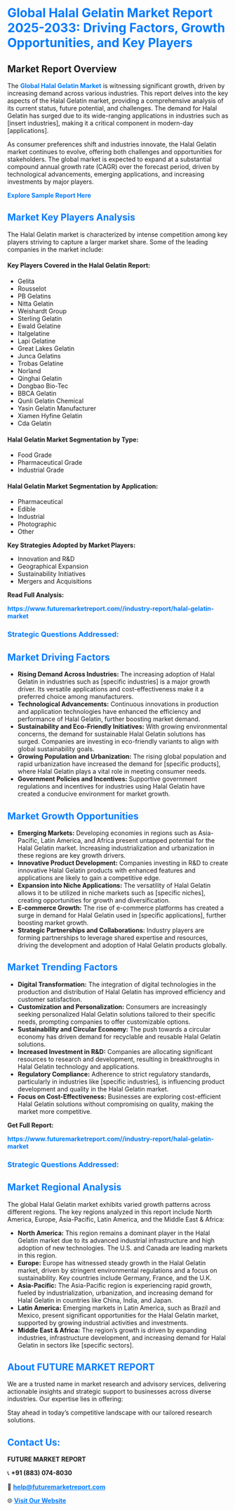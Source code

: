 <h1 style="color: #007BFF;">Global Halal Gelatin Market Report 2025-2033: Driving Factors, Growth Opportunities, and Key Players</h1>

<section id="overview">
<h2>Market Report Overview</h2>
<p>The <a href="https://www.futuremarketreport.com//industry-report/halal-gelatin-market" style="color: #007BFF; text-decoration: none;"><strong>Global Halal Gelatin Market</strong></a> is witnessing significant growth, driven by increasing demand across various industries. This report delves into the key aspects of the Halal Gelatin market, providing a comprehensive analysis of its current status, future potential, and challenges. The demand for Halal Gelatin has surged due to its wide-ranging applications in industries such as [insert industries], making it a critical component in modern-day [applications].</p>
<p>As consumer preferences shift and industries innovate, the Halal Gelatin market continues to evolve, offering both challenges and opportunities for stakeholders. The global market is expected to expand at a substantial compound annual growth rate (CAGR) over the forecast period, driven by technological advancements, emerging applications, and increasing investments by major players.</p>
</section>

<section id="overview">
<p><a href="https://www.futuremarketreport.com//request-sample/reportId=83295" style="color: #007BFF; text-decoration: none;"><strong>Explore Sample Report Here</strong></a></p>
</section>

<section id="key-players">
<h2 style="color: #007BFF;">Market Key Players Analysis</h2>
<p>The Halal Gelatin market is characterized by intense competition among key players striving to capture a larger market share. Some of the leading companies in the market include:</p>
<h4>Key Players Covered in the Halal Gelatin Report:</h4>
<ul><li>Gelita</li><li>Rousselot</li><li>PB Gelatins</li><li>Nitta Gelatin</li><li>Weishardt Group</li><li>Sterling Gelatin</li><li>Ewald Gelatine</li><li>Italgelatine</li><li>Lapi Gelatine</li><li>Great Lakes Gelatin</li><li>Junca Gelatins</li><li>Trobas Gelatine</li><li>Norland</li><li>Qinghai Gelatin</li><li>Dongbao Bio-Tec</li><li>BBCA Gelatin</li><li>Qunli Gelatin Chemical</li><li>Yasin Gelatin Manufacturer</li><li>Xiamen Hyfine Gelatin</li><li>Cda Gelatin</li></ul>
<h4>Halal Gelatin Market Segmentation by Type:</h4>
<ul><li>Food Grade</li><li>Pharmaceutical Grade</li><li>Industrial Grade</li></ul>

<h4>Halal Gelatin Market Segmentation by Application:</h4>
<ul><li>Pharmaceutical</li><li>Edible</li><li>Industrial</li><li>Photographic</li><li>Other</li></ul>
<p><strong>Key Strategies Adopted by Market Players:</strong></p>
<ul>
<li>Innovation and R&D</li>
<li>Geographical Expansion</li>
<li>Sustainability Initiatives</li>
<li>Mergers and Acquisitions</li>
</ul>
</section>

<section>
<p><strong>Read Full Analysis: </strong></p><a href="https://www.futuremarketreport.com//industry-report/halal-gelatin-market" style="color: #007BFF; text-decoration: none;"><strong>https://www.futuremarketreport.com//industry-report/halal-gelatin-market</strong></a>
<h3 style="color: #007BFF;">Strategic Questions Addressed:</h3>
</section>

<section id="driving-factors">
<h2 style="color: #007BFF;">Market Driving Factors</h2>
<ul>
<li><strong>Rising Demand Across Industries:</strong> The increasing adoption of Halal Gelatin in industries such as [specific industries] is a major growth driver. Its versatile applications and cost-effectiveness make it a preferred choice among manufacturers.</li>
<li><strong>Technological Advancements:</strong> Continuous innovations in production and application technologies have enhanced the efficiency and performance of Halal Gelatin, further boosting market demand.</li>
<li><strong>Sustainability and Eco-Friendly Initiatives:</strong> With growing environmental concerns, the demand for sustainable Halal Gelatin solutions has surged. Companies are investing in eco-friendly variants to align with global sustainability goals.</li>
<li><strong>Growing Population and Urbanization:</strong> The rising global population and rapid urbanization have increased the demand for [specific products], where Halal Gelatin plays a vital role in meeting consumer needs.</li>
<li><strong>Government Policies and Incentives:</strong> Supportive government regulations and incentives for industries using Halal Gelatin have created a conducive environment for market growth.</li>
</ul>
</section>

<section id="growth-opportunities">
<h2 style="color: #007BFF;">Market Growth Opportunities</h2>
<ul>
<li><strong>Emerging Markets:</strong> Developing economies in regions such as Asia-Pacific, Latin America, and Africa present untapped potential for the Halal Gelatin market. Increasing industrialization and urbanization in these regions are key growth drivers.</li>
<li><strong>Innovative Product Development:</strong> Companies investing in R&D to create innovative Halal Gelatin products with enhanced features and applications are likely to gain a competitive edge.</li>
<li><strong>Expansion into Niche Applications:</strong> The versatility of Halal Gelatin allows it to be utilized in niche markets such as [specific niches], creating opportunities for growth and diversification.</li>
<li><strong>E-commerce Growth:</strong> The rise of e-commerce platforms has created a surge in demand for Halal Gelatin used in [specific applications], further boosting market growth.</li>
<li><strong>Strategic Partnerships and Collaborations:</strong> Industry players are forming partnerships to leverage shared expertise and resources, driving the development and adoption of Halal Gelatin products globally.</li>
</ul>
</section>

<section id="trending-factors">
<h2 style="color: #007BFF;">Market Trending Factors</h2>
<ul>
<li><strong>Digital Transformation:</strong> The integration of digital technologies in the production and distribution of Halal Gelatin has improved efficiency and customer satisfaction.</li>
<li><strong>Customization and Personalization:</strong> Consumers are increasingly seeking personalized Halal Gelatin solutions tailored to their specific needs, prompting companies to offer customizable options.</li>
<li><strong>Sustainability and Circular Economy:</strong> The push towards a circular economy has driven demand for recyclable and reusable Halal Gelatin solutions.</li>
<li><strong>Increased Investment in R&D:</strong> Companies are allocating significant resources to research and development, resulting in breakthroughs in Halal Gelatin technology and applications.</li>
<li><strong>Regulatory Compliance:</strong> Adherence to strict regulatory standards, particularly in industries like [specific industries], is influencing product development and quality in the Halal Gelatin market.</li>
<li><strong>Focus on Cost-Effectiveness:</strong> Businesses are exploring cost-efficient Halal Gelatin solutions without compromising on quality, making the market more competitive.</li>
</ul>
</section>

<section>
<p><strong>Get Full Report: </strong></p><a href="https://www.futuremarketreport.com//industry-report/halal-gelatin-market" style="color: #007BFF; text-decoration: none;"><strong>https://www.futuremarketreport.com//industry-report/halal-gelatin-market</strong></a>
<h3 style="color: #007BFF;">Strategic Questions Addressed:</h3>
</section>


<section id="regional-analysis">
<h2 style="color: #007BFF;">Market Regional Analysis</h2>
<p>The global Halal Gelatin market exhibits varied growth patterns across different regions. The key regions analyzed in this report include North America, Europe, Asia-Pacific, Latin America, and the Middle East & Africa:</p>
<ul>
<li><strong>North America:</strong> This region remains a dominant player in the Halal Gelatin market due to its advanced industrial infrastructure and high adoption of new technologies. The U.S. and Canada are leading markets in this region.</li>
<li><strong>Europe:</strong> Europe has witnessed steady growth in the Halal Gelatin market, driven by stringent environmental regulations and a focus on sustainability. Key countries include Germany, France, and the U.K.</li>
<li><strong>Asia-Pacific:</strong> The Asia-Pacific region is experiencing rapid growth, fueled by industrialization, urbanization, and increasing demand for Halal Gelatin in countries like China, India, and Japan.</li>
<li><strong>Latin America:</strong> Emerging markets in Latin America, such as Brazil and Mexico, present significant opportunities for the Halal Gelatin market, supported by growing industrial activities and investments.</li>
<li><strong>Middle East & Africa:</strong> The region’s growth is driven by expanding industries, infrastructure development, and increasing demand for Halal Gelatin in sectors like [specific sectors].</li>
</ul>
</section>

<footer>
<h2 style="color: #007BFF;">About FUTURE MARKET REPORT</h2>
<p>We are a trusted name in market research and advisory services, delivering actionable insights and strategic support to businesses across diverse industries. Our expertise lies in offering:</p>

<p>Stay ahead in today’s competitive landscape with our tailored research solutions.</p>

<h2 style="color: #007BFF;">Contact Us:</h2>
<p><strong>FUTURE MARKET REPORT</strong></p>
<p>📞 <strong>+91 (883) 074-8030</strong></p>
<p>📧 <strong><a href="mailto:help@futuremarketreport.com" style="color: #007BFF;">help@futuremarketreport.com</a></strong></p>
<p>🌐 <strong><a href="https://www.futuremarketreport.com/" style="color: #007BFF;">Visit Our Website</a></strong></p>
</footer>